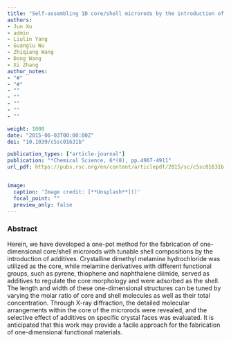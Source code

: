 ```yaml
---
title: "Self-assembling 1D core/shell microrods by the introduction of additives: a one-pot and shell-tunable method"
authors:
- Jun Xu
- admin
- Liulin Yang
- Guanglu Wu
- Zhiqiang Wang
- Dong Wang
- Xi Zhang
author_notes:
- "#"
- "#"
- ""
- ""
- ""
- ""
- ""

weight: 1000
date: "2015-06-03T00:00:00Z"
doi: "10.1039/c5sc01631b"

publication_types: ["article-journal"]
publication: "*Chemical Science, 6*(8), pp.4907-4911"
url_pdf: https://pubs.rsc.org/en/content/articlepdf/2015/sc/c5sc01631b


image:
  caption: 'Image credit: [**Unsplash**]()'
  focal_point: ""
  preview_only: false
---
```


### Abstract 

Herein, we have developed a one-pot method for the fabrication of one-dimensional core/shell microrods with tunable shell compositions by the introduction of additives. Crystalline dimethyl melamine hydrochloride was utilized as the core, while melamine derivatives with different functional groups, such as pyrene, thiophene and naphthalene diimide, served as additives to regulate the core morphology and were adsorbed as the shell. The length and width of these one-dimensional structures can be tuned by varying the molar ratio of core and shell molecules as well as their total concentration. Through X-ray diffraction, the detailed molecular arrangements within the core of the microrods were revealed, and the selective effect of additives on specific crystal faces was evaluated. It is anticipated that this work may provide a facile approach for the fabrication of one-dimensional functional materials.
